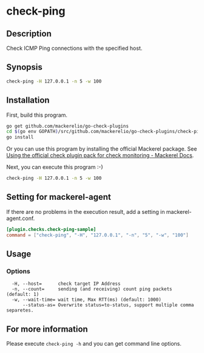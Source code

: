 # check-ping

## Description

Check ICMP Ping connections with the specified host.

## Synopsis

```bash
check-ping -H 127.0.0.1 -n 5 -w 100
```

## Installation

First, build this program.

```bash
go get github.com/mackerelio/go-check-plugins
cd $(go env GOPATH)/src/github.com/mackerelio/go-check-plugins/check-ping
go install
```

Or you can use this program by installing the official Mackerel package. See [Using the official check plugin pack for check monitoring - Mackerel Docs](https://mackerel.io/docs/entry/howto/mackerel-check-plugins).

Next, you can execute this program :-)

```bash
check-ping -H 127.0.0.1 -n 5 -w 100
```

## Setting for mackerel-agent

If there are no problems in the execution result, add a setting in mackerel-agent.conf.

```toml
[plugin.checks.check-ping-sample]
command = ["check-ping", "-H", "127.0.0.1", "-n", "5", "-w", "100"]
```

## Usage

### Options

```text
  -H, --host=      check target IP Address
  -n, --count=     sending (and receiving) count ping packets (default: 1)
  -w, --wait-time= wait time, Max RTT(ms) (default: 1000)
      --status-as= Overwrite status=to-status, support multiple comma separetes.
```

## For more information

Please execute `check-ping -h` and you can get command line options.
